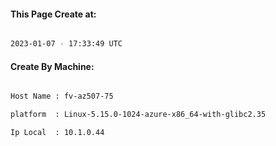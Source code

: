 
   
#### This Page Create at:

```bash

2023-01-07 - 17:33:49 UTC

```

#### Create By Machine:

```bash

Host Name : fv-az507-75

platform  : Linux-5.15.0-1024-azure-x86_64-with-glibc2.35

Ip Local  : 10.1.0.44

```

